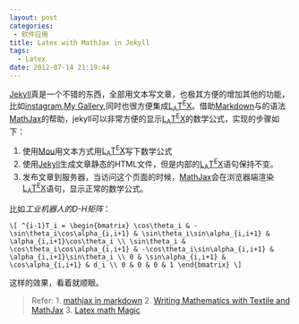 ```yaml
---
layout: post
categories: 
 - 软件应用
title: Latex with MathJax in Jekyll
tags:
  - Latex
date: 2012-07-14 21:19:44
---
```

[Jekyll]真是一个不错的东西，全部用文本写文章，也极其方便的增加其他的功能，比如[instagram],[My Gallery],同时也很方便集成[L<sub>A</sub>T<sup>E</sup>X]。借助[Markdown]与的语法[MathJax]的帮助，jekyll可以非常方便的显示[L<sub>A</sub>T<sup>E</sup>X]的数学公式，实现的步骤如下：

1. 使用[Mou]用文本方式用[L<sub>A</sub>T<sup>E</sup>X]写下数学公式
2. 使用[Jekyll]生成文章静态的HTML文件，但是内部的[L<sub>A</sub>T<sup>E</sup>X]语句保持不变。
3. 发布文章到服务器，当访问这个页面的时候，[MathJax]会在浏览器端渲染[L<sub>A</sub>T<sup>E</sup>X]语句，显示正常的数学公式。


比如*工业机器人的D-H矩阵*：

`\[
 ^{i-1}T_i = \begin{bmatrix}
  \cos\theta_i & -\sin\theta_i\cos\alpha_{i,i+1} & \sin\theta_i\sin\alpha_{i,i+1} & \alpha_{i,i+1}\cos\theta_i \\
  \sin\theta_i & \cos\theta_i\cos\alpha_{i,i+1} & -\cos\theta_i\sin\alpha_{i,i+1} & \alpha_{i,i+1}\sin\theta_i \\
  0 & \sin\alpha_{i,i+1} & \cos\alpha_{i,i+1} & d_i \\
  0 & 0 & 0 & 1
 \end{bmatrix}
\]`

这样的效果，看着就顺眼。

>Refer: 1. [mathjax in markdown] 2. [Writing Mathematics with Textile and MathJax] 3. [Latex math Magic]

[Writing Mathematics with Textile and MathJax]:http://blog.felixbreuer.net/2010/03/19/writing-math.html
[Latex math Magic]:http://cwoebker.com/posts/latex-math-magic/
[Jekyll]:https://github.com/mojombo/jekyll
[MathJax]:http://www.mathjax.org/
[instagram]:http://brucebot.com/instagram
[My Gallery]:http://brucebot.com/gallery
[Markdown]: http://daringfireball.net/projects/markdown/
[L<sub>A</sub>T<sup>E</sup>X]:http://www.latex-project.org/
[Mou]:http://mouapp.com
[mathjax in markdown]:http://doswa.com/2011/07/20/mathjax-in-markdown.html


